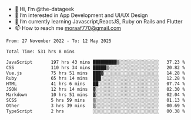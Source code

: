 - 👋 Hi, I’m @the-datageek
- 👀 I’m interested in App Development and UI/UX Design
- 🌱 I’m currently learning Javascript,ReactJS, Ruby on Rails and Flutter
- 📫 How to reach me moraaf770@gmail.com

<!---
the-datageek/the-datageek is a ✨ special ✨ repository because its `README.md` (this file) appears on your GitHub profile.
You can click the Preview link to take a look at your changes.
--->
<!--START_SECTION:waka-->

```txt
From: 27 November 2022 - To: 12 May 2025

Total Time: 531 hrs 8 mins

JavaScript       197 hrs 43 mins █████████▒░░░░░░░░░░░░░░░   37.23 %
CSS              110 hrs 34 mins █████▒░░░░░░░░░░░░░░░░░░░   20.82 %
Vue.js           75 hrs 51 mins  ███▓░░░░░░░░░░░░░░░░░░░░░   14.28 %
Ruby             65 hrs 14 mins  ███░░░░░░░░░░░░░░░░░░░░░░   12.28 %
HTML             41 hrs 6 mins   ██░░░░░░░░░░░░░░░░░░░░░░░   07.74 %
JSON             12 hrs 14 mins  ▓░░░░░░░░░░░░░░░░░░░░░░░░   02.30 %
Markdown         10 hrs 51 mins  ▓░░░░░░░░░░░░░░░░░░░░░░░░   02.04 %
SCSS             5 hrs 59 mins   ▒░░░░░░░░░░░░░░░░░░░░░░░░   01.13 %
Other            3 hrs 39 mins   ▒░░░░░░░░░░░░░░░░░░░░░░░░   00.69 %
TypeScript       2 hrs           ░░░░░░░░░░░░░░░░░░░░░░░░░   00.38 %
```

<!--END_SECTION:waka-->
